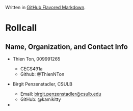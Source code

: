 Written in [GitHub Flavored Markdown](https://help.github.com/articles/github-flavored-markdown).

Rollcall
========

Name, Organization, and Contact Info
-------------------------------------------------
* Thien Ton, 009991265
	* CECS491a 
	* Github: @ThienNTon


* Birgit Penzenstadler, CSULB
	* Email: birgit.penzenstadler@csulb.edu
	* GitHub: @kamikitty
	
* 
